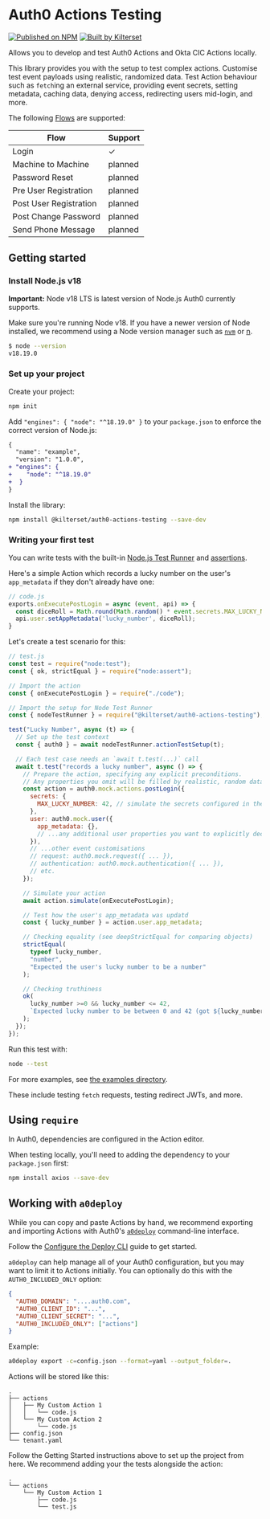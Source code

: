# Auth0 Actions Testing

[![Published on NPM](https://img.shields.io/npm/v/@kilterset/auth0-actions-testing)](https://www.npmjs.com/package/@kilterset/auth0-actions-testing)
[![Built by Kilterset](https://img.shields.io/badge/built_by-Kilterset-ff5f16)](https://kilterset.com)

Allows you to develop and test Auth0 Actions and Okta CIC Actions locally.

This library provides you with the setup to test complex actions. Customise test event payloads using realistic, randomized data. Test Action behaviour such as `fetch`ing an external service, providing event secrets, setting metadata, caching data, denying access, redirecting users mid-login, and more.

The following [Flows](https://auth0.com/docs/customize/actions/flows-and-triggers) are supported:

| Flow                   | Support |
| ---------------------- | ------- |
| Login                  | ✓       |
| Machine to Machine     | planned |
| Password Reset         | planned |
| Pre User Registration  | planned |
| Post User Registration | planned |
| Post Change Password   | planned |
| Send Phone Message     | planned |


## Getting started

### Install Node.js v18

**Important:** Node v18 LTS is latest version of Node.js Auth0 currently supports.

Make sure you're running Node v18. If you have a newer version of Node installed, we recommend using a Node version manager such as [`nvm`](https://github.com/nvm-sh/nvm) or [n](https://github.com/tj/n).

```sh
$ node --version
v18.19.0
```

### Set up your project

Create your project:

```sh
npm init
```

Add `"engines": { "node": "^18.19.0" }` to your `package.json` to enforce the correct version of Node.js:

```diff
{
  "name": "example",
  "version": "1.0.0",
+ "engines": {
+    "node": "^18.19.0"
+  }
}
```

Install the library:

```sh
npm install @kilterset/auth0-actions-testing --save-dev
```

### Writing your first test

You can write tests with the built-in [Node.js Test Runner](https://nodejs.org/docs/latest-v18.x/api/test.html) and [assertions](https://nodejs.org/docs/latest-v18.x/api/assert.html).

Here's a simple Action which records a lucky number on the user's `app_metadata` if they don't already have one:

```js
// code.js
exports.onExecutePostLogin = async (event, api) => {
  const diceRoll = Math.round(Math.random() * event.secrets.MAX_LUCKY_NUMBER);
  api.user.setAppMetadata('lucky_number', diceRoll);
}
```

Let's create a test scenario for this:

```js
// test.js
const test = require("node:test");
const { ok, strictEqual } = require("node:assert");

// Import the action
const { onExecutePostLogin } = require("./code");

// Import the setup for Node Test Runner
const { nodeTestRunner } = require("@kilterset/auth0-actions-testing");

test("Lucky Number", async (t) => {
  // Set up the test context
  const { auth0 } = await nodeTestRunner.actionTestSetup(t);

  // Each test case needs an `await t.test(...)` call
  await t.test("records a lucky number", async () => {
    // Prepare the action, specifying any explicit preconditions.
    // Any properties you omit will be filled by realistic, random data.
    const action = auth0.mock.actions.postLogin({
      secrets: {
        MAX_LUCKY_NUMBER: 42, // simulate the secrets configured in the Action
      },
      user: auth0.mock.user({
        app_metadata: {},
        // ...any additional user properties you want to explicitly declare
      }),
      // ...other event customisations
      // request: auth0.mock.request({ ... }),
      // authentication: auth0.mock.authentication({ ... }),
      // etc.
    });

    // Simulate your action
    await action.simulate(onExecutePostLogin);

    // Test how the user's app_metadata was updatd
    const { lucky_number } = action.user.app_metadata;

    // Checking equality (see deepStrictEqual for comparing objects)
    strictEqual(
      typeof lucky_number,
      "number",
      "Expected the user's lucky number to be a number"
    );

    // Checking truthiness
    ok(
      lucky_number >=0 && lucky_number <= 42,
      `Expected lucky number to be between 0 and 42 (got ${lucky_number})`
    );
  });
});
```

Run this test with:

```sh
node --test
```

For more examples, see [the examples directory](examples).

These include testing `fetch` requests, testing redirect JWTs, and more.

## Using `require`

In Auth0, dependencies are configured in the Action editor.

When testing locally, you'll need to adding the dependency to your `package.json` first:

```sh
npm install axios --save-dev
```

## Working with `a0deploy`

While you can copy and paste Actions by hand, we recommend exporting and importing Actions with Auth0's [`a0deploy`](https://auth0.com/docs/deploy-monitor/deploy-cli-tool) command-line interface.

Follow the [Configure the Deploy CLI](https://auth0.com/docs/deploy-monitor/deploy-cli-tool/configure-the-deploy-cli#auth0_included_only) guide to get started.

`a0deploy` can help manage all of your Auth0 configuration, but you may want to limit it to Actions initially. You can optionally do this with the `AUTH0_INCLUDED_ONLY` option:

```json
{
  "AUTH0_DOMAIN": "....auth0.com",
  "AUTH0_CLIENT_ID": "...",
  "AUTH0_CLIENT_SECRET": "...",
  "AUTH0_INCLUDED_ONLY": ["actions"]
}
```

Example:

```sh
a0deploy export -c=config.json --format=yaml --output_folder=.
```

Actions will be stored like this:

```
.
├── actions
│   ├── My Custom Action 1
│   │   └── code.js
│   └── My Custom Action 2
│       └── code.js
├── config.json
└── tenant.yaml
```

Follow the Getting Started instructions above to set up the project from here. We recommend adding your the tests alongside the action:

```
.
└── actions
    └── My Custom Action 1
        ├── code.js
        └── test.js
```
